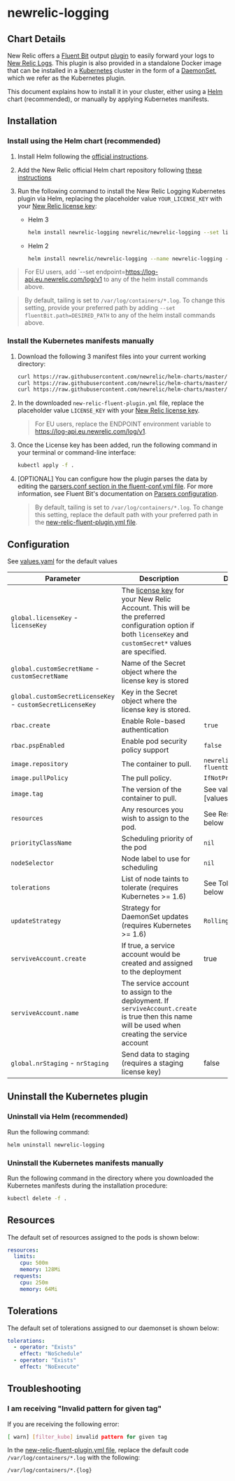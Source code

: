 # newrelic-logging

## Chart Details

New Relic offers a [Fluent Bit](https://fluentbit.io/) output [plugin](https://github.com/newrelic/newrelic-fluent-bit-output) to easily forward your logs to [New Relic Logs](https://docs.newrelic.com/docs/logs/new-relic-logs/get-started/introduction-new-relic-logs). This plugin is also provided in a standalone Docker image that can be installed in a [Kubernetes](https://kubernetes.io/) cluster in the form of a [DaemonSet](https://kubernetes.io/docs/concepts/workloads/controllers/daemonset/), which we refer as the Kubernetes plugin.

This document explains how to install it in your cluster, either using a [Helm](https://helm.sh/) chart (recommended), or manually by applying Kubernetes manifests.

## Installation

### Install using the Helm chart (recommended)

 1. Install Helm following the [official instructions](https://helm.sh/docs/intro/install/).

 2. Add the New Relic official Helm chart repository following [these instructions](../../README.md#installing-charts)

 3. Run the following command to install the New Relic Logging Kubernetes plugin via Helm, replacing the placeholder value `YOUR_LICENSE_KEY` with your [New Relic license key](https://docs.newrelic.com/docs/accounts/install-new-relic/account-setup/license-key):
    * Helm 3
        ```sh
        helm install newrelic-logging newrelic/newrelic-logging --set licenseKey=YOUR_LICENSE_KEY
        ```
    * Helm 2
        ```sh
        helm install newrelic/newrelic-logging --name newrelic-logging --set licenseKey=YOUR_LICENSE_KEY
        ```

> For EU users, add `--set endpoint=https://log-api.eu.newrelic.com/log/v1 to any of the helm install commands above.

> By default, tailing is set to `/var/log/containers/*.log`. To change this setting, provide your preferred path by adding `--set fluentBit.path=DESIRED_PATH` to any of the helm install commands above.

### Install the Kubernetes manifests manually

 1. Download the following 3 manifest files into your current working directory:
     ```sh
    curl https://raw.githubusercontent.com/newrelic/helm-charts/master/charts/newrelic-logging/k8s/fluent-conf.yml > fluent-conf.yml
    curl https://raw.githubusercontent.com/newrelic/helm-charts/master/charts/newrelic-logging/k8s/new-relic-fluent-plugin.yml > new-relic-fluent-plugin.yml
    curl https://raw.githubusercontent.com/newrelic/helm-charts/master/charts/newrelic-logging/k8s/rbac.yml > rbac.yml 
     ```
    
 2. In the downloaded `new-relic-fluent-plugin.yml` file, replace the placeholder value `LICENSE_KEY` with your [New Relic license key](https://docs.newrelic.com/docs/accounts/install-new-relic/account-setup/license-key).
    > For EU users, replace the ENDPOINT environment variable to https://log-api.eu.newrelic.com/log/v1.

 3. Once the License key has been added, run the following command in your terminal or command-line interface:
     ```sh
    kubectl apply -f .
     ```

 4. [OPTIONAL] You can configure how the plugin parses the data by editing the [parsers.conf section in the fluent-conf.yml file](./k8s/fluent-conf.yml#L55-L70). For more information, see Fluent Bit's documentation on [Parsers configuration](https://docs.fluentbit.io/manual/pipeline/parsers).
    > By default, tailing is set to `/var/log/containers/*.log`. To change this setting, replace the default path with your preferred path in the [new-relic-fluent-plugin.yml file](./k8s/new-relic-fluent-plugin.yml#L40).

## Configuration

See [values.yaml](values.yaml) for the default values

| Parameter                                      | Description                                                                                                                                                                                                                                       | Default                              |
| ---------------------------------------------- | ------------------------------------------------------------------------------------------------------------------------------------------------------------------------------------------------------------------------------------------------- | ------------------------------------ |
| `global.licenseKey` - `licenseKey`             | The [license key](https://docs.newrelic.com/docs/accounts/install-new-relic/account-setup/license-key) for your New Relic Account. This will be the preferred configuration option if both `licenseKey` and `customSecret*` values are specified. |                                      |
| `global.customSecretName` - `customSecretName` | Name of the Secret object where the license key is stored                                                                                                                                                                                         |                                      |
| `global.customSecretLicenseKey` - `customSecretLicenseKey`   | Key in the Secret object where the license key is stored.                                                                                                                                                                                         |                                      |
| `rbac.create`                                  | Enable Role-based authentication                                                                                                                                                                                                                  | `true`                               |
| `rbac.pspEnabled`              | Enable pod security policy support                                                                                                                                                                                                                | `false`                         | 
| `image.repository`                             | The container to pull.                                                                                                                                                                                                                            | `newrelic/newrelic-fluentbit-output` |
| `image.pullPolicy`                             | The pull policy.                                                                                                                                                                                                                                  | `IfNotPresent`                       |
| `image.tag`                                    | The version of the container to pull.                                                                                                                                                                                                             | See value in [values.yaml]`          |
| `resources`                                    | Any resources you wish to assign to the pod.                                                                                                                                                                                                      | See Resources below                  |
| `priorityClassName`                            | Scheduling priority of the pod                                                                                                                                                                                                                    | `nil`                                |
| `nodeSelector`                                 | Node label to use for scheduling                                                                                                                                                                                                                  | `nil`                                |
| `tolerations`                                  | List of node taints to tolerate (requires Kubernetes >= 1.6)                                                                                                                                                                                      | See Tolerations below                |
| `updateStrategy`                               | Strategy for DaemonSet updates (requires Kubernetes >= 1.6)                                                                                                                                                                                       | `RollingUpdate`                      |
| `serviveAccount.create`                        | If true, a service account would be created and assigned to the deployment                                                                                                                                                                        | true                                 |
| `serviveAccount.name`                          | The service account to assign to the deployment. If `serviveAccount.create` is true then this name will be used when creating the service account                                                                                                 |                                      |
| `global.nrStaging` - `nrStaging`                           | Send data to staging (requires a staging license key)                                                                                                                                                                                 | false                                  |


## Uninstall the Kubernetes plugin

### Uninstall via Helm (recommended)
Run the following command:
```sh
helm uninstall newrelic-logging
```

### Uninstall the Kubernetes manifests manually
Run the following command in the directory where you downloaded the Kubernetes manifests during the installation procedure:
```sh
kubectl delete -f .
```

## Resources

The default set of resources assigned to the pods is shown below:

```yaml
resources:
  limits:
    cpu: 500m
    memory: 128Mi
  requests:
    cpu: 250m
    memory: 64Mi
```

## Tolerations

The default set of tolerations assigned to our daemonset is shown below:

```yaml
tolerations:
  - operator: "Exists"
    effect: "NoSchedule"
  - operator: "Exists"
    effect: "NoExecute"
```

## Troubleshooting

### I am receiving "Invalid pattern for given tag"
If you are receiving the following error:
```sh
[ warn] [filter_kube] invalid pattern for given tag
```
In the [new-relic-fluent-plugin.yml file](./k8s/new-relic-fluent-plugin.yml#L40), replace the default code `/var/log/containers/*.log` with the following:
```sh
/var/log/containers/*.{log}
```